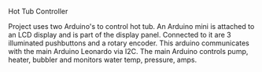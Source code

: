 Hot Tub Controller

Project uses two Arduino's to control hot tub.
An Arduino mini is attached to an LCD display and is part of the display
panel. Connected to it are 3 illuminated pushbuttons and a rotary encoder.
This arduino communicates with the main Arduino Leonardo via I2C.  The 
main Arduino controls pump, heater, bubbler and monitors water temp, pressure, amps.

